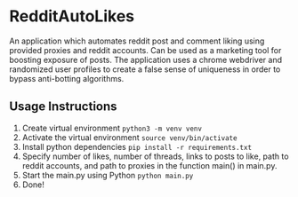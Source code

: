 # RedditAutoLikes
An application which automates reddit post and comment liking using provided proxies and reddit accounts. Can be used as a marketing tool for boosting exposure of posts. The application uses a chrome webdriver and randomized user profiles to create a false sense of uniqueness in order to bypass anti-botting algorithms.

## Usage Instructions
1. Create virtual environment
```python3 -m venv venv```
2. Activate the virtual environment
```source venv/bin/activate```
3. Install python dependencies
```pip install -r requirements.txt```
4. Specify number of likes, number of threads, links to posts to like, path to reddit accounts, and path to proxies in the function main() in main.py.
5. Start the main.py using Python
```python main.py```
7. Done!
